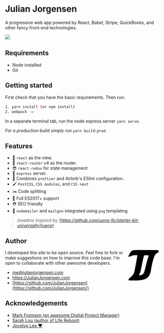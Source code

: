# Julian Jorgensen

A progressive web app powered by React, Babel, Stripe, QuickBooks, and other fancy front-end technologies.

![](client/assets/images/screenshot.png)

## Requirements

* Node installed
* Git

## Getting started

First check that you have the basic requirements. Then run:
```sh
1. yarn install (or npm install)
2. webpack -w
```

In a separate terminal tab, run the node express server `yarn serve`.

_For a production build simply run `yarn build:prod`_

## Features

  - 👀 `react` as the view.
  - 🔀 `react-router` v4 as the router.
  - 😎 `react-redux` for state management
  - 🚄 `express` server.
  - 💄 Combines `prettier` and Airbnb's ESlint configuration.
  - 🖌 `PostCSS`, `CSS modules`, and `CSS next`
  - ✂️ Code splitting
  - 🚀 Full ES2017+ support
  - ⛑ SEO friendly
  - 📨 `nodemailer` and `mailgun` integrated using `pug` templating

> _(readme inspired by [https://github.com/ueno-llc/starter-kit-universally](ueno)_

## Author

<a href="https://www.julianjorgensen.com" target="new"><img align="right" src="client/assets/images/julian-jorgensen-logo.png" alt="Julian Jorgensen logo" width="100" height="100" /></a>

I developed this site to be open source. Feel free to fork or make suggestions on how to improve this code base. I'm open to collaborate with other awesome developers.

* <a href="mailto:me@julianjorgensen.com">me@julianjorgensen.com</a>
* <a href="https://www.julianjorgensen.com" target="new">https://JulianJorgensen.com</a>
* [https://github.com/JulianJorgensen](https://github.com/JulianJorgensen/)

## Acknowledgements
* <a href="http://fromsonconsulting.com/" target="new">Mark Fromson (an awesome Digital Project Manager)</a>
* <a href="http://liferebootbook.com/" target="new">Sarah Lou (author of Life Reboot)</a>
* <a href="http://jocelynlee.ca/" target="new">Jocelyn Lee ❤️</a>
